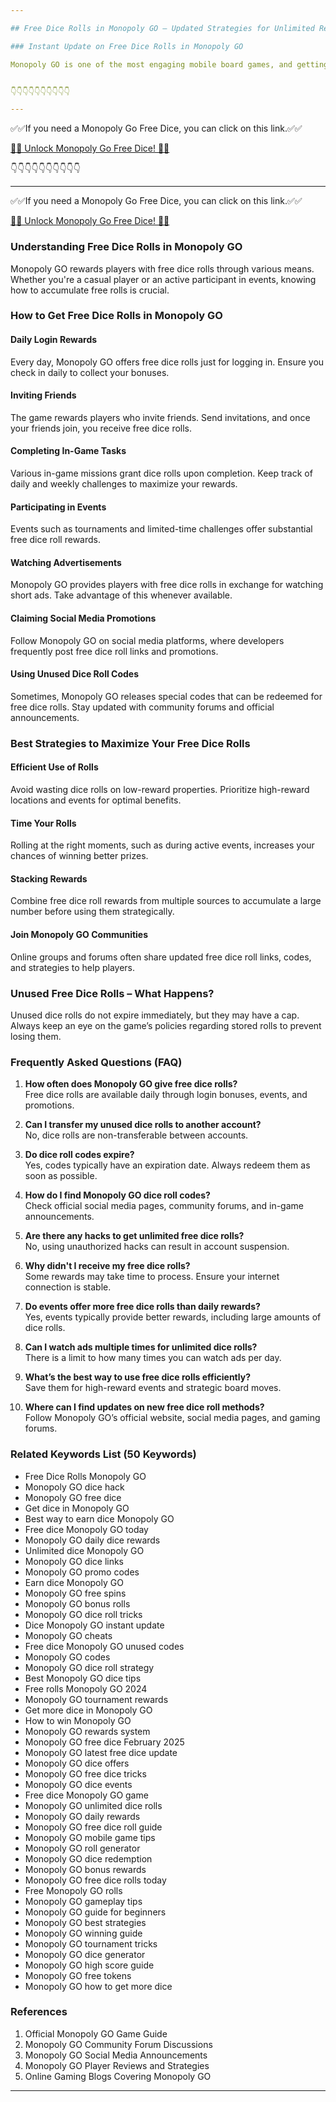 ```yaml
---

## Free Dice Rolls in Monopoly GO – Updated Strategies for Unlimited Rewards

### Instant Update on Free Dice Rolls in Monopoly GO

Monopoly GO is one of the most engaging mobile board games, and getting free dice rolls can help you maximize your gameplay without spending real money. This guide provides the latest methods to get free dice rolls, ensuring you never run out of moves.


👇👇👇👇👇👇👇👇👇👇

---
```


✅✅If you need a Monopoly Go Free Dice, you can click on this link.✅✅

[🎲🎲 Unlock Monopoly Go Free Dice! 🎲🎲 ](https://therewardgate.com/free-monopoly-dice/)


👇👇👇👇👇👇👇👇👇👇

---

✅✅If you need a Monopoly Go Free Dice, you can click on this link.✅✅

[🎲🎲 Unlock Monopoly Go Free Dice! 🎲🎲 ](https://therewardgate.com/free-monopoly-dice/)



### Understanding Free Dice Rolls in Monopoly GO

Monopoly GO rewards players with free dice rolls through various means. Whether you're a casual player or an active participant in events, knowing how to accumulate free rolls is crucial.

### How to Get Free Dice Rolls in Monopoly GO

#### Daily Login Rewards

Every day, Monopoly GO offers free dice rolls just for logging in. Ensure you check in daily to collect your bonuses.

#### Inviting Friends

The game rewards players who invite friends. Send invitations, and once your friends join, you receive free dice rolls.

#### Completing In-Game Tasks

Various in-game missions grant dice rolls upon completion. Keep track of daily and weekly challenges to maximize your rewards.

#### Participating in Events

Events such as tournaments and limited-time challenges offer substantial free dice roll rewards.

#### Watching Advertisements

Monopoly GO provides players with free dice rolls in exchange for watching short ads. Take advantage of this whenever available.

#### Claiming Social Media Promotions

Follow Monopoly GO on social media platforms, where developers frequently post free dice roll links and promotions.

#### Using Unused Dice Roll Codes

Sometimes, Monopoly GO releases special codes that can be redeemed for free dice rolls. Stay updated with community forums and official announcements.

### Best Strategies to Maximize Your Free Dice Rolls

#### Efficient Use of Rolls

Avoid wasting dice rolls on low-reward properties. Prioritize high-reward locations and events for optimal benefits.

#### Time Your Rolls

Rolling at the right moments, such as during active events, increases your chances of winning better prizes.

#### Stacking Rewards

Combine free dice roll rewards from multiple sources to accumulate a large number before using them strategically.

#### Join Monopoly GO Communities

Online groups and forums often share updated free dice roll links, codes, and strategies to help players.

### Unused Free Dice Rolls – What Happens?

Unused dice rolls do not expire immediately, but they may have a cap. Always keep an eye on the game’s policies regarding stored rolls to prevent losing them.

### Frequently Asked Questions (FAQ)

1. **How often does Monopoly GO give free dice rolls?**  
   Free dice rolls are available daily through login bonuses, events, and promotions.

2. **Can I transfer my unused dice rolls to another account?**  
   No, dice rolls are non-transferable between accounts.

3. **Do dice roll codes expire?**  
   Yes, codes typically have an expiration date. Always redeem them as soon as possible.

4. **How do I find Monopoly GO dice roll codes?**  
   Check official social media pages, community forums, and in-game announcements.

5. **Are there any hacks to get unlimited free dice rolls?**  
   No, using unauthorized hacks can result in account suspension.

6. **Why didn't I receive my free dice rolls?**  
   Some rewards may take time to process. Ensure your internet connection is stable.

7. **Do events offer more free dice rolls than daily rewards?**  
   Yes, events typically provide better rewards, including large amounts of dice rolls.

8. **Can I watch ads multiple times for unlimited dice rolls?**  
   There is a limit to how many times you can watch ads per day.

9. **What’s the best way to use free dice rolls efficiently?**  
   Save them for high-reward events and strategic board moves.

10. **Where can I find updates on new free dice roll methods?**  
    Follow Monopoly GO’s official website, social media pages, and gaming forums.

### Related Keywords List (50 Keywords)

- Free Dice Rolls Monopoly GO  
- Monopoly GO dice hack  
- Monopoly GO free dice  
- Get dice in Monopoly GO  
- Best way to earn dice Monopoly GO  
- Free dice Monopoly GO today  
- Monopoly GO daily dice rewards  
- Unlimited dice Monopoly GO  
- Monopoly GO dice links  
- Monopoly GO promo codes  
- Earn dice Monopoly GO  
- Monopoly GO free spins  
- Monopoly GO bonus rolls  
- Monopoly GO dice roll tricks  
- Dice Monopoly GO instant update  
- Monopoly GO cheats  
- Free dice Monopoly GO unused codes  
- Monopoly GO codes  
- Monopoly GO dice roll strategy  
- Best Monopoly GO dice tips  
- Free rolls Monopoly GO 2024  
- Monopoly GO tournament rewards  
- Get more dice in Monopoly GO  
- How to win Monopoly GO  
- Monopoly GO rewards system  
- Monopoly GO free dice February 2025  
- Monopoly GO latest free dice update  
- Monopoly GO dice offers  
- Monopoly GO free dice tricks  
- Monopoly GO dice events  
- Free dice Monopoly GO game  
- Monopoly GO unlimited dice rolls  
- Monopoly GO daily rewards  
- Monopoly GO free dice roll guide  
- Monopoly GO mobile game tips  
- Monopoly GO roll generator  
- Monopoly GO dice redemption  
- Monopoly GO bonus rewards  
- Monopoly GO free dice rolls today  
- Free Monopoly GO rolls  
- Monopoly GO gameplay tips  
- Monopoly GO guide for beginners  
- Monopoly GO best strategies  
- Monopoly GO winning guide  
- Monopoly GO tournament tricks  
- Monopoly GO dice generator  
- Monopoly GO high score guide  
- Monopoly GO free tokens  
- Monopoly GO how to get more dice  

### References

1. Official Monopoly GO Game Guide  
2. Monopoly GO Community Forum Discussions  
3. Monopoly GO Social Media Announcements  
4. Monopoly GO Player Reviews and Strategies  
5. Online Gaming Blogs Covering Monopoly GO  

---
